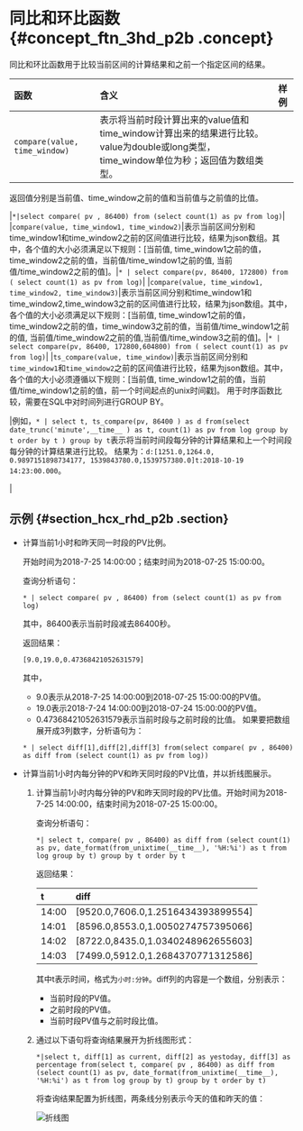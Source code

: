 # 同比和环比函数 {#concept_ftn_3hd_p2b .concept}

同比和环比函数用于比较当前区间的计算结果和之前一个指定区间的结果。

|函数|含义|样例|
|:-|:-|:-|
|`compare(value, time_window)`|表示将当前时段计算出来的value值和time\_window计算出来的结果进行比较。 value为double或long类型，time\_window单位为秒；返回值为数组类型。

 返回值分别是当前值、time\_window之前的值和当前值与之前值的比值。

 |`*|select compare( pv , 86400) from (select count(1) as pv from log)`|
|`compare(value, time_window1, time_window2)`|表示当前区间分别和time\_window1和time\_window2之前的区间值进行比较，结果为json数组。其中，各个值的大小必须满足以下规则：\[当前值, time\_window1之前的值，time\_window2之前的值，当前值/time\_window1之前的值, 当前值/time\_window2之前的值\]。|`* | select compare(pv, 86400, 172800) from ( select count(1) as pv from log)`|
|`compare(value, time_window1, time_window2, time_window3)`|表示当前区间分别和time\_window1和time\_window2,time\_window3之前的区间值进行比较，结果为json数组。其中，各个值的大小必须满足以下规则：\[当前值, time\_window1之前的值，time\_window2之前的值，time\_window3之前的值，当前值/time\_window1之前的值, 当前值/time\_window2之前的值,当前值/time\_window3之前的值\]。|`* | select compare(pv, 86400, 172800,604800) from ( select count(1) as pv from log)`|
|`ts_compare(value, time_window)`|表示当前区间分别和`time_window1`和`time_window2`之前的区间值进行比较，结果为json数组。其中，各个值的大小必须遵循以下规则：\[当前值, time\_window1之前的值，当前值/time\_window1之前的值，前一个时间起点的unix时间戳\]。 用于时序函数比较，需要在SQL中对时间列进行GROUP BY。

 |例如，`* | select t, ts_compare(pv, 86400 ) as d from(select date_trunc('minute',__time__ ) as t, count(1) as pv from log group by t order by t ) group by t`表示将当前时间段每分钟的计算结果和上一个时间段每分钟的计算结果进行比较。 结果为：`d:[1251.0,1264.0, 0.9897151898734177, 1539843780.0,1539757380.0]t:2018-10-19 14:23:00.000`。

 |

## 示例 {#section_hcx_rhd_p2b .section}

-   计算当前1小时和昨天同一时段的PV比例。

    开始时间为2018-7-25 14:00:00；结束时间为2018-07-25 15:00:00。

    查询分析语句：

    ``` {#codeblock_8fg_6ar_qsv}
    * | select compare( pv , 86400) from (select count(1) as pv from log)
    ```

    其中，86400表示当前时段减去86400秒。

    返回结果：

    ``` {#codeblock_9dc_yl1_wed}
    [9.0,19.0,0.47368421052631579]
    ```

    其中，

    -   9.0表示从2018-7-25 14:00:00到2018-07-25 15:00:00的PV值。
    -   19.0表示2018-7-24 14:00:00到2018-07-24 15:00:00的PV值。
    -   0.47368421052631579表示当前时段与之前时段的比值。
    如果要把数组展开成3列数字，分析语句为：

    ``` {#codeblock_e4q_psg_z8c}
    * | select diff[1],diff[2],diff[3] from(select compare( pv , 86400) as diff from (select count(1) as pv from log))
    ```

-   计算当前1小时内每分钟的PV和昨天同时段的PV比值，并以折线图展示。

    1.  计算当前1小时内每分钟的PV和昨天同时段的PV比值。开始时间为2018-7-25 14:00:00，结束时间为2018-07-25 15:00:00。

        查询分析语句：

        ``` {#codeblock_ea8_doo_x24}
        *| select t, compare( pv , 86400) as diff from (select count(1) as pv, date_format(from_unixtime(__time__), '%H:%i') as t from log group by t) group by t order by t
        ```

        返回结果：

        |t|diff|
        |:-|:---|
        |14:00|\[9520.0,7606.0,1.2516434393899554\]|
        |14:01|\[8596.0,8553.0,1.0050274757395066\]|
        |14:02|\[8722.0,8435.0,1.0340248962655603\]|
        |14:03|\[7499.0,5912.0,1.2684370771312586\]|

        其中t表示时间，格式为`小时:分钟`。diff列的内容是一个数组，分别表示：

        -   当前时段的PV值。
        -   之前时段的PV值。
        -   当前时段PV值与之前时段比值。
    2.  通过以下语句将查询结果展开为折线图形式：

        ``` {#codeblock_1xz_ayu_bpp}
        *|select t, diff[1] as current, diff[2] as yestoday, diff[3] as percentage from(select t, compare( pv , 86400) as diff from (select count(1) as pv, date_format(from_unixtime(__time__), '%H:%i') as t from log group by t) group by t order by t)
        ```

        将查询结果配置为折线图，两条线分别表示今天的值和昨天的值：

        ![](images/7639_zh-CN.png "折线图")



